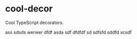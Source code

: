 # cool-decor
Cool TypeScript decorators.

ass
sdsds
werwer
dfdf
asda
sdf
dfdfdf
sd
sdfsfd
sddfd
xcsdf
